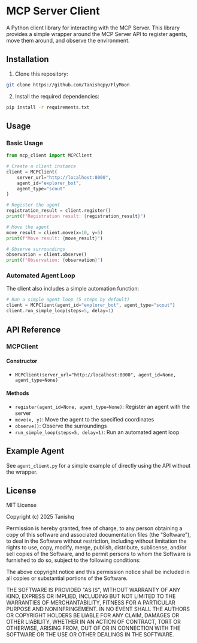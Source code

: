 # MCP Server Client

A Python client library for interacting with the MCP Server. This library provides a simple wrapper around the MCP Server API to register agents, move them around, and observe the environment.

## Installation

1. Clone this repository:
```bash
git clone https://github.com/Tanishqpy/FlyMoon
```

2. Install the required dependencies:
```bash
pip install -r requirements.txt
```

## Usage

### Basic Usage

```python
from mcp_client import MCPClient

# Create a client instance
client = MCPClient(
    server_url="http://localhost:8000",
    agent_id="explorer_bot",
    agent_type="scout"
)

# Register the agent
registration_result = client.register()
print(f"Registration result: {registration_result}")

# Move the agent
move_result = client.move(x=10, y=5)
print(f"Move result: {move_result}")

# Observe surroundings
observation = client.observe()
print(f"Observation: {observation}")
```

### Automated Agent Loop

The client also includes a simple automation function:

```python
# Run a simple agent loop (5 steps by default)
client = MCPClient(agent_id="explorer_bot", agent_type="scout")
client.run_simple_loop(steps=5, delay=1)
```

## API Reference

### MCPClient

#### Constructor
- `MCPClient(server_url="http://localhost:8000", agent_id=None, agent_type=None)`

#### Methods
- `register(agent_id=None, agent_type=None)`: Register an agent with the server
- `move(x, y)`: Move the agent to the specified coordinates
- `observe()`: Observe the surroundings
- `run_simple_loop(steps=5, delay=1)`: Run an automated agent loop

## Example Agent

See `agent_client.py` for a simple example of directly using the API without the wrapper.

## License

MIT License

Copyright (c) 2025 Tanishq 

Permission is hereby granted, free of charge, to any person obtaining a copy
of this software and associated documentation files (the "Software"), to deal
in the Software without restriction, including without limitation the rights
to use, copy, modify, merge, publish, distribute, sublicense, and/or sell
copies of the Software, and to permit persons to whom the Software is
furnished to do so, subject to the following conditions:

The above copyright notice and this permission notice shall be included in all
copies or substantial portions of the Software.

THE SOFTWARE IS PROVIDED "AS IS", WITHOUT WARRANTY OF ANY KIND, EXPRESS OR
IMPLIED, INCLUDING BUT NOT LIMITED TO THE WARRANTIES OF MERCHANTABILITY,
FITNESS FOR A PARTICULAR PURPOSE AND NONINFRINGEMENT. IN NO EVENT SHALL THE
AUTHORS OR COPYRIGHT HOLDERS BE LIABLE FOR ANY CLAIM, DAMAGES OR OTHER
LIABILITY, WHETHER IN AN ACTION OF CONTRACT, TORT OR OTHERWISE, ARISING FROM,
OUT OF OR IN CONNECTION WITH THE SOFTWARE OR THE USE OR OTHER DEALINGS IN THE
SOFTWARE.
